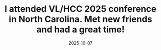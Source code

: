 ---
title: "I attended VL/HCC 2025 conference in North Carolina. Met new friends and had a great time!"
date: 2025-10-07
---